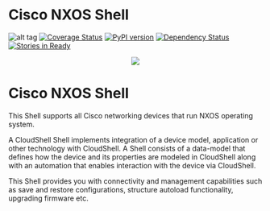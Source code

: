 # Cisco NXOS Shell
![alt tag](https://travis-ci.org/QualiSystems/Cisco-NXOS-Shell.svg)
[![Coverage Status](https://coveralls.io/repos/github/QualiSystems/Cisco-NXOS-Shell/badge.svg)](https://coveralls.io/github/QualiSystems/Cisco-NXOS-Shell)
[![PyPI version](https://badge.fury.io/py/cloudshell-networking-cisco-nxos.svg)](https://badge.fury.io/py/cloudshell-networking-cisco-nxos)
[![Dependency Status](https://dependencyci.com/github/QualiSystems/Cisco-NXOS-Shell/badge)](https://dependencyci.com/github/QualiSystems/Cisco-NXOS-Shell)
[![Stories in Ready](https://badge.waffle.io/QualiSystems/Cisco-NXOS-Shell.svg?label=ready&title=Ready)](http://waffle.io/QualiSystems/Cisco-NXOS-Shell)

<p align="center">
<img src="https://github.com/QualiSystems/devguide_source/raw/master/logo.png"></img>
</p>

# Cisco NXOS Shell
This Shell supports all Cisco networking devices that run NXOS operating system.

A CloudShell Shell implements integration of a device model, application or other technology with CloudShell. A Shell consists of a data-model that defines how the device and its properties are modeled in CloudShell along with an automation that enables interaction with the device via CloudShell.

This Shell provides you with connectivity and management capabilities such as save and restore configurations, structure autoload functionality, upgrading firmware etc.

